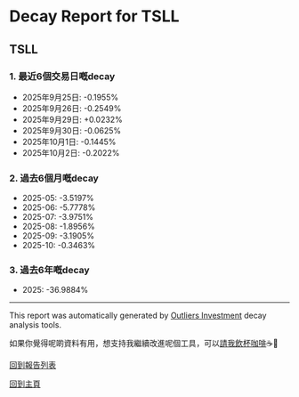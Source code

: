 # Decay Report for TSLL

## TSLL

### 1. 最近6個交易日嘅decay

- 2025年9月25日: -0.1955%
- 2025年9月26日: -0.2549%
- 2025年9月29日: +0.0232%
- 2025年9月30日: -0.0625%
- 2025年10月1日: -0.1445%
- 2025年10月2日: -0.2022%

### 2. 過去6個月嘅decay

- 2025-05: -3.5197%
- 2025-06: -5.7778%
- 2025-07: -3.9751%
- 2025-08: -1.8956%
- 2025-09: -3.1905%
- 2025-10: -0.3463%

### 3. 過去6年嘅decay

- 2025: -36.9884%

------------------------------
This report was automatically generated by [Outliers Investment](https://outliersecon.github.io/Outliers-Investment/) decay analysis tools.

如果你覺得呢啲資料有用，想支持我繼續改進呢個工具，可以[請我飲杯咖啡](https://buymeacoffee.com/outliersecon)☕🙏

[回到報告列表](https://outliersecon.github.io/Outliers-Investment/reports/reports_public)

[回到主頁](https://outliersecon.github.io/Outliers-Investment/)